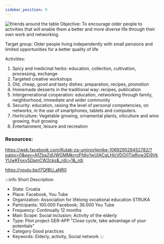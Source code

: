 ```yaml
---
sidebar_position: 9
---
```

![friends around the table](/./../static/img/png/corner_for_pensioners.png)
Objective: To encourage older people to activities that will enable them a better and more diverse life through their own work and networking.

Target group: Older people living independently with small pensions and limited opportunities for a better quality of life

Activities: 

1. Spicy and medicinal herbs: education, collection, cultivation, processing, exchange
2. Targeted creative workshops
3. Old, cheap, good and tasty dishes: preparation, recipes, promotion
4. Homemade desserts in the traditional way: recipes, publication
5. Intergenerational cooperation: education, networking through family, neighborhood, immediate and wider community
6. Security: education, raising the level of personal competencies, on networks, in the use of smartphones, tablets and computers.
7. Horticulture: Vegetable growing, ornamental plants, viticulture and wine growing, fruit growing
8. Entertainment, leisure and recreation

### Resources:

https://web.facebook.com/Kutak-za-umirovljenike-106929528452782/?paipv=0&eav=AfZbaZdUWGMMkrroFfdjy1wUIACqLHIcVDOi1TjeRvw2Ei9VkYUwKFoxv5DamCW2cks&_rdc=1&_rdr

https://youtu.be/l7QfBU_aNR0 

:::info Short Description
* State: Croatia
* Place: Facebook, You Tube
* Organization: Association for lifelong vocational education STRUKA
* Participants: 100.000 Facebook; 36.000 You Tube
* Frequency: Continually 12 months
* Main Scope: Social inclusion; Activity of the elderly
* Type: Pilot project GER-APP
"Close cycle, take advantage of your potentials"
* Category 	Good practices
* Keywords: 	Elderly, activity, Social network
:::